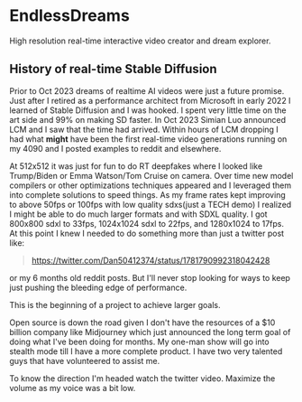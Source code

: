 # EndlessDreams
High resolution real-time interactive video creator and dream explorer.

## History of real-time Stable Diffusion
Prior to Oct 2023 dreams of realtime AI videos were just a future promise.  Just after I retired as a performance architect from Microsoft in early 2022 I learned of Stable Diffusion and I was hooked.  I spent very little time on the art side and 99% on making SD faster.  In Oct 2023 Simian Luo announced LCM and I saw that the time had arrived.  Within hours of LCM dropping I had what **might** have been the first real-time video generations running on my 4090 and I posted examples to reddit and elsewhere.

At 512x512 it was just for fun to do RT deepfakes where I looked like Trump/Biden or Emma Watson/Tom Cruise on camera.  Over time new model compilers or other optimizations techniques appeared and I leveraged them into complete solutions to speed things.  As my frame rates kept improving to above 50fps or 100fps with low quality sdxs(just a TECH demo) I realized I might be able to do much larger formats and with SDXL quality.  I got 800x800 sdxl to 33fps, 1024x1024 sdxl to 22fps, and 1280x1024 to 17fps.  At this point I knew I needed to do something more than just a twitter post like:

> https://twitter.com/Dan50412374/status/1781790992318042428

or my 6 months old reddit posts.  But I'll never stop looking for ways to keep just pushing the bleeding edge of performance.

This is the beginning of a project to achieve larger goals.

Open source is down the road given I don't have the resources of a $10 billion company like Midjourney which just announced the long term goal of doing what I've been doing for months.  My one-man show will go into stealth mode till I have a more complete product.  I have two very talented guys that have volunteered to assist me.

To know the direction I'm headed watch the twitter video.  Maximize the volume as my voice was a bit low.


